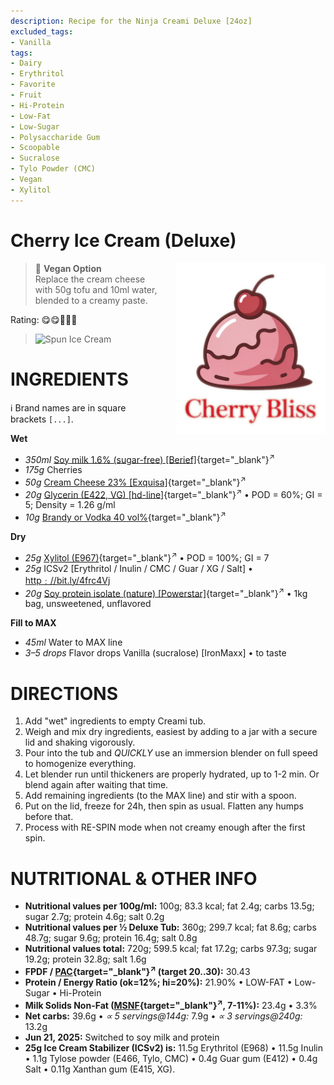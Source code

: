 ```yaml
---
description: Recipe for the Ninja Creami Deluxe [24oz]
excluded_tags:
- Vanilla
tags:
- Dairy
- Erythritol
- Favorite
- Fruit
- Hi-Protein
- Low-Fat
- Low-Sugar
- Polysaccharide Gum
- Scoopable
- Sucralose
- Tylo Powder (CMC)
- Vegan
- Xylitol
---
```

# Cherry Ice Cream (Deluxe)
<img style="float: right; margin-left: 1.5em;" width=240 alt="Logo" src="cherry-bliss.png" />

> 🌿 **Vegan Option**<br />Replace the cream cheese with 50g tofu and 10ml water, blended to a creamy paste.

Rating: 😋😋🍒🍒🍒

> <img width=360 alt="Spun Ice Cream" src="cherry_2024-10-23.jpg" class="zoomable" />

# INGREDIENTS

ℹ️ Brand names are in square brackets `[...]`.

**Wet**

  - _350ml_ [Soy milk 1.6% (sugar-free) \[Berief\]](/ice-creamery/info/ingredients/#soy-milk){target="_blank"}<sup>↗</sup>
  - _175g_ Cherries
  - _50g_ [Cream Cheese 23% \[Exquisa\]](/ice-creamery/info/ingredients/#cream-cheese){target="_blank"}<sup>↗</sup>
  - _20g_ [Glycerin (E422, VG) \[hd-line\]](/ice-creamery/info/ingredients/#vegetable-glycerin-glycerol-vg-e422){target="_blank"}<sup>↗</sup> • POD = 60%; GI = 5; Density = 1.26 g/ml
  - _10g_ [Brandy or Vodka 40 vol%](/ice-creamery/info/ingredients/#alcohol-ethanol){target="_blank"}<sup>↗</sup>

**Dry**

  - _25g_ [Xylitol (E967)](/ice-creamery/info/ingredients/#xylitol-e967){target="_blank"}<sup>↗</sup> • POD = 100%; GI = 7
  - _25g_ ICSv2 [Erythritol / Inulin / CMC / Guar / XG / Salt] • [http﹕//bit.ly/4frc4Vj](https://jhermann.github.io/ice-creamery/I/Ice%20Cream%20Stabilizer%20(ICS)/)
  - _20g_ [Soy protein isolate (nature) \[Powerstar\]](/ice-creamery/info/ingredients/#soy-protein-isolate){target="_blank"}<sup>↗</sup> • 1kg bag, unsweetened, unflavored

**Fill to MAX**

  - _45ml_ Water to MAX line
  - _3–5 drops_ Flavor drops Vanilla (sucralose) [IronMaxx] • to taste

# DIRECTIONS

 1. Add "wet" ingredients to empty Creami tub.
 1. Weigh and mix dry ingredients, easiest by adding to a jar with a secure lid and shaking vigorously.
 1. Pour into the tub and *QUICKLY* use an immersion blender on full speed to homogenize everything.
 1. Let blender run until thickeners are properly hydrated, up to 1-2 min. Or blend again after waiting that time.
 1. Add remaining ingredients (to the MAX line) and stir with a spoon.
 1. Put on the lid, freeze for 24h, then spin as usual. Flatten any humps before that.
 1. Process with RE-SPIN mode when not creamy enough after the first spin.

# NUTRITIONAL & OTHER INFO
- **Nutritional values per 100g/ml:** 100g; 83.3 kcal; fat 2.4g; carbs 13.5g; sugar 2.7g; protein 4.6g; salt 0.2g
- **Nutritional values per ½ Deluxe Tub:** 360g; 299.7 kcal; fat 8.6g; carbs 48.7g; sugar 9.6g; protein 16.4g; salt 0.8g
- **Nutritional values total:** 720g; 599.5 kcal; fat 17.2g; carbs 97.3g; sugar 19.2g; protein 32.8g; salt 1.6g
- **FPDF / [PAC](/ice-creamery/info/glossary/#potere-anti-congelante-pac){target="_blank"}<sup>↗</sup> (target 20..30):** 30.43
- **Protein / Energy Ratio (ok=12%; hi=20%):** 21.90% • LOW-FAT • Low-Sugar • Hi-Protein
- **Milk Solids Non-Fat ([MSNF](/ice-creamery/info/glossary/#milk-solids-not-fat-msnf){target="_blank"}<sup>↗</sup>, 7-11%):** 23.4g • 3.3%
- **Net carbs:** 39.6g • *∝ 5 servings@144g:* 7.9g • *∝ 3 servings@240g:* 13.2g
- **Jun 21, 2025:** Switched to soy milk and protein
- **25g Ice Cream Stabilizer (ICSv2) is:** 11.5g Erythritol (E968) • 11.5g Inulin • 1.1g Tylose powder (E466, Tylo, CMC) • 0.4g Guar gum (E412) • 0.4g Salt • 0.11g Xanthan gum (E415, XG).

